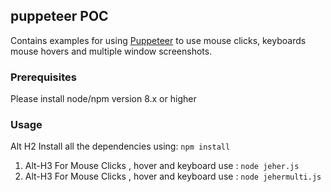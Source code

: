 ## puppeteer POC
Contains examples for using [Puppeteer](https://developers.google.com/web/tools/puppeteer/) to use mouse clicks, keyboards mouse hovers and multiple window screenshots.

### Prerequisites
Please install node/npm version 8.x or higher

### Usage

Alt H2 Install all the dependencies using:  `npm install`

1) Alt-H3 For Mouse Clicks , hover and keyboard use :  `node jeher.js`
2) Alt-H3 For Mouse Clicks , hover and keyboard use :  `node jehermulti.js`



